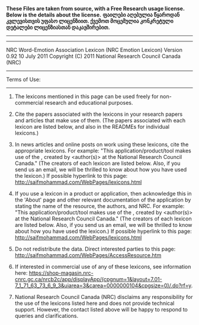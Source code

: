 ﻿**These Files are taken from source, with a Free Research usage license. Below is the details about the license.**
**ფაილები აღებულია წყაროდან კვლევისთვის უფასო ლიცენზიით. ქვემოთ მოცემულია კონკრეტული დეტალები ლიცენზიასთან დაკავშირებით.**

************************************************************
************************************************************
NRC Word-Emotion Association Lexicon (NRC Emotion Lexicon)
Version 0.92
10 July 2011
Copyright (C) 2011 National Research Council Canada (NRC)
 
 

************************************************************
Terms of Use: 
************************************************************

1. The lexicons mentioned in this page can be used freely for non-commercial research and educational purposes.

2. Cite the papers associated with the lexicons in your research papers and articles that make use of them. (The papers associated with each lexicon are listed below, and also in the READMEs for individual lexicons.) 

3. In news articles and online posts on work using these lexicons, cite the appropriate lexicons. For example:
"This application/product/tool makes use of the <resource name>, created by <author(s)> at the National Research Council Canada." (The creators of each lexicon are listed below. Also, if you send us an email, we will be thrilled to know about how you have used the lexicon.) If possible hyperlink to this page: http://saifmohammad.com/WebPages/lexicons.html

4. If you use a lexicon in a product or application, then acknowledge this in the 'About' page and other relevant documentation of the application by stating the name of the resource, the authors, and NRC. For example:
"This application/product/tool makes use of the <resource name>, created by <author(s)> at the National Research Council Canada." (The creators of each lexicon are listed below. Also, if you send us an email, we will be thrilled to know about how you have used the lexicon.) If possible hyperlink to this page: http://saifmohammad.com/WebPages/lexicons.html

5. Do not redistribute the data. Direct interested parties to this page: http://saifmohammad.com/WebPages/AccessResource.htm

6. If interested in commercial use of any of these lexicons, see information here: https://shop-magasin.nrc-cnrc.gc.ca/nrcb2c/app/displayApp/(cpgnum=1&layout=7.01-7_1_71_63_73_6_9_3&uiarea=3&carea=0000000104&cpgsize=0)/.do?rf=y.

7. National Research Council Canada (NRC) disclaims any responsibility for the use of the lexicons listed here and does not provide technical support. However, the contact listed above will be happy to respond to queries and clarifications.


 
